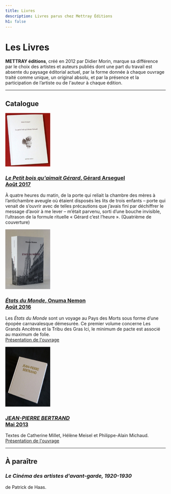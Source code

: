 ```yaml
---
title: Livres
description: Livres parus chez Mettray Éditions
h1: false
---
```


# Les Livres

<strong><span class="mettray">METTRAY</span> éditions</strong>, créé en 2012 par Didier Morin, marque sa différence par le choix des artistes et auteurs publiés dont une part du travail est absente du paysage éditorial actuel, par la forme donnée à chaque ouvrage traité comme unique, un original absolu, et par la présence et la participation de l’artiste ou de l'auteur à chaque édition.

---

## Catalogue

<p class="clear no-margin"><img class="right" width="141" height="168" src="/files/livre-arseguel/couverture.jpg" alt="Le Petit bois qu'aimait Gérard, Gérard Arseguel"></p>

### [_Le Petit bois qu'aimait Gérard_, Gérard Arseguel<br><span class="date">Août 2017</span>](le-petit-bois-qu-aimait-gerard)

À quatre heures du matin, de la porte qui reliait la chambre des mères à l’antichambre aveugle où étaient disposés les lits de trois enfants – porte qui venait de s’ouvrir avec de telles précautions que j’avais fini par déchiffrer le message d’avoir à me lever – m’était parvenu, sorti d’une bouche invisible, l’ultrason de la formule rituelle « Gérard c’est l’heure ».  (Quatrième de couverture)


<p class="clear no-margin"><img class="right" width="141" height="188" src="/files/livre-on/couverture-on.jpg" alt="États du Monde, Onuma Nemon"></p>

### [_États du Monde_, Onuma Nemon<br><span class="date">Août 2016</span>](/etats-du-monde)

Les _États du Monde_ sont un voyage au Pays des Morts sous forme d’une épopée carnavalesque démesurée. Ce premier volume concerne Les Grands Ancêtres et la Tribu des Gras Ici, le minimum de pacte est associé au maximum de folie.  
[Présentation de l'ouvrage](/etats-du-monde)


<p class="clear no-margin"><img class="right" width="141" height="188" src="/files/livre-jpb/couverture.jpg" alt="JEAN-PIERRE BERTRAND"></p>

### [_JEAN-PIERRE BERTRAND_<br><span class="date">Mai 2013</span>](/jean-pierre-bertrand)

Textes de Catherine Millet, Hélène Meisel et Philippe-Alain Michaud.  
[Présentation de l'ouvrage](/jean-pierre-bertrand)

---

## À paraître


### _Le Cinéma des artistes d'avant-garde, 1920-1930_

de Patrick de Haas.
